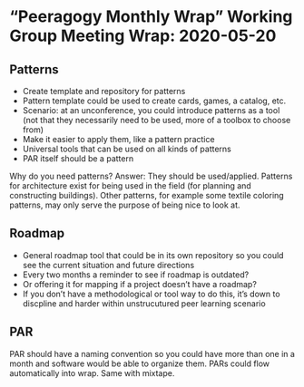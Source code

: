 # “Peeragogy Monthly Wrap” Working Group Meeting Wrap: 2020-05-20

## Patterns

* Create template and repository for patterns
* Pattern template could be used to create cards, games, a catalog, etc.
* Scenario: at an unconference, you could introduce patterns as a tool (not that they necessarily need to be used, more of a toolbox to choose from)
* Make it easier to apply them, like a pattern practice
* Universal tools that can be used on all kinds of patterns
* PAR itself should be a pattern

Why do you need patterns? Answer: They should be used/applied. Patterns for architecture exist for being used in the field (for planning and constructing buildings). Other patterns, for example some textile coloring patterns, may only serve the purpose of being nice to look at.

## Roadmap

* General roadmap tool that could be in its own repository so you could see the current situation and future directions
* Every two months a reminder to see if roadmap is outdated?
* Or offering it for mapping if a project doesn’t have a roadmap?
* If you don’t have a methodological or tool way to do this, it’s down to discpline and harder within unstrucutured peer learning scenario

## PAR

PAR should have a naming convention so you could have more than one in a month and software would be able to organize them. PARs could flow automatically into wrap. Same with mixtape.

